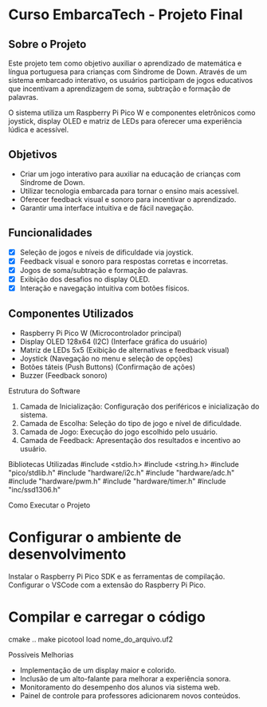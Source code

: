 # Curso EmbarcaTech - Projeto Final

## Sobre o Projeto
Este projeto tem como objetivo auxiliar o aprendizado de matemática e língua portuguesa para crianças com Síndrome de Down. Através de um sistema embarcado interativo, os usuários participam de jogos educativos que incentivam a aprendizagem de soma, subtração e formação de palavras.

O sistema utiliza um Raspberry Pi Pico W e componentes eletrônicos como joystick, display OLED e matriz de LEDs para oferecer uma experiência lúdica e acessível.

## Objetivos
- Criar um jogo interativo para auxiliar na educação de crianças com Síndrome de Down.
- Utilizar tecnologia embarcada para tornar o ensino mais acessível.
- Oferecer feedback visual e sonoro para incentivar o aprendizado.
- Garantir uma interface intuitiva e de fácil navegação.

## Funcionalidades
- [x] Seleção de jogos e níveis de dificuldade via joystick.
- [x] Feedback visual e sonoro para respostas corretas e incorretas.
- [x] Jogos de soma/subtração e formação de palavras.
- [x] Exibição dos desafios no display OLED.
- [x] Interação e navegação intuitiva com botões físicos.

## Componentes Utilizados
- Raspberry Pi Pico W (Microcontrolador principal)
- Display OLED 128x64 (I2C) (Interface gráfica do usuário)
- Matriz de LEDs 5x5 (Exibição de alternativas e feedback visual)
- Joystick (Navegação no menu e seleção de opções)
- Botões táteis (Push Buttons) (Confirmação de ações)
- Buzzer (Feedback sonoro)

Estrutura do Software
1. Camada de Inicialização: Configuração dos periféricos e inicialização do sistema.
2. Camada de Escolha: Seleção do tipo de jogo e nível de dificuldade.
3. Camada de Jogo: Execução do jogo escolhido pelo usuário.
4. Camada de Feedback: Apresentação dos resultados e incentivo ao usuário.

Bibliotecas Utilizadas
#include <stdio.h>
#include <string.h>
#include "pico/stdlib.h"
#include "hardware/i2c.h"
#include "hardware/adc.h"
#include "hardware/pwm.h"
#include "hardware/timer.h"
#include "inc/ssd1306.h"

Como Executar o Projeto
# Configurar o ambiente de desenvolvimento
Instalar o Raspberry Pi Pico SDK e as ferramentas de compilação.
Configurar o VSCode com a extensão do Raspberry Pi Pico.

# Compilar e carregar o código
cmake ..
make
picotool load nome_do_arquivo.uf2

Possíveis Melhorias
+ Implementação de um display maior e colorido.
+ Inclusão de um alto-falante para melhorar a experiência sonora.
+ Monitoramento do desempenho dos alunos via sistema web.
+ Painel de controle para professores adicionarem novos conteúdos.
